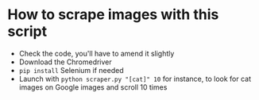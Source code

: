 # How to scrape images with this script

- Check the code, you'll have to amend it slightly
- Download the Chromedriver
- `pip install` Selenium if needed
- Launch with `python scraper.py "[cat]" 10` for instance, to look for cat images on Google images and scroll 10 times
